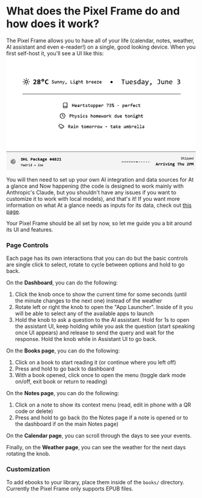 # What does the Pixel Frame do and how does it work?
The Pixel Frame allows you to have all of your life (calendar, notes, weather, AI assistant and even e-reader!) on a single, good looking device. When you first self-host it, you'll see a UI like this: ![UI](https://github.com/justdanielndev/pixel-frame/blob/main/dash-new.png?raw=true)

You will then need to set up your own AI integration and data sources for At a glance and Now happening (the code is designed to work mainly with Anthropic's Claude, but you shouldn't have any issues if you want to customize it to work with local models), and that's it! If you want more information on what At a glance needs as inputs for its data, check out [this page](https://github.com/justdanielndev/pixel-frame/blob/main/at-a-glance/INFO.md).

Your Pixel Frame should be all set by now, so let me guide you a bit around its UI and features. 

### Page Controls

Each page has its own interactions that you can do but the basic controls are single click to select, rotate to cycle between options and hold to go back.

On the **Dashboard**, you can do the following:

1. Click the knob once to show the current time for some seconds (until the minute changes to the next one) instead of the weather
2. Rotate left or right the knob to open the "App Launcher". Inside of it you will be able to select any of the available apps to launch
3. Hold the knob to ask a question to the AI assistant. Hold for 1s to open the assistant UI, keep holding while you ask the question (start speaking once UI appears) and release to send the query and wait for the response. Hold the knob while in Assistant UI to go back.

On the **Books page**, you can do the following:

1. Click on a book to start reading it (or continue where you left off)
2. Press and hold to go back to dashboard
3. With a book opened, click once to open the menu (toggle dark mode on/off, exit book or return to reading)

On the **Notes page**, you can do the following:

1. Click on a note to show its context menu (read, edit in phone with a QR code or delete)
2. Press and hold to go back (to the Notes page if a note is opened or to the dashboard if on the main Notes page)

On the **Calendar page**, you can scroll through the days to see your events.

Finally, on the **Weather page**, you can see the weather for the next days rotating the knob.

### Customization

To add ebooks to your library, place them inside of the `books/` directory. Currently the Pixel Frame only supports EPUB files.
